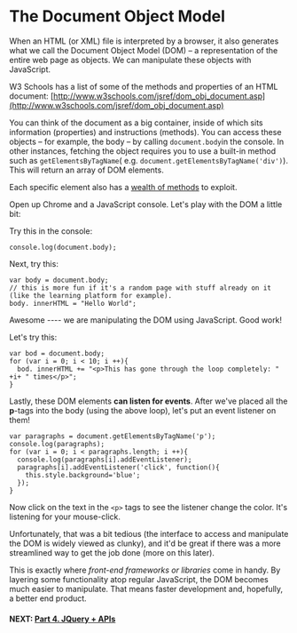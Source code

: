 # The Document Object Model

When an HTML (or XML) file is interpreted by a browser, it also generates what we call the Document Object Model (DOM) – a representation of the entire web page as objects. We can manipulate these objects with JavaScript.

W3 Schools has a list of some of the methods and properties of an HTML document: [http://www.w3schools.com/jsref/dom_obj_document.asp](http://www.w3schools.com/jsref/dom_obj_document.asp)

You can think of the document as a big container, inside of which sits information (properties) and instructions (methods). You can access these objects – for example, the body – by calling `document.body`in the console. In other instances, fetching the object requires you to use a built-in method such as `getElementsByTagName`( e.g. `document.getElementsByTagName('div')`). This will return an array of DOM elements.

Each specific element also has a [wealth of methods](http://www.w3schools.com/jsref/dom_obj_all.asp) to exploit.

Open up Chrome and a JavaScript console. Let's play with the DOM a little bit:

Try this in the console:

```
console.log(document.body);
```

Next, try this:

```
var body = document.body;
// this is more fun if it's a random page with stuff already on it (like the learning platform for example).
body. innerHTML = "Hello World";
```

Awesome ---- we are manipulating the DOM using JavaScript. Good work!

Let's try this:
```
var bod = document.body;
for (var i = 0; i < 10; i ++){
  bod. innerHTML += "<p>This has gone through the loop completely: " +i+ " times</p>";
}
```
Lastly, these DOM elements **can listen for events**. After we've placed all the **p**-tags into the body (using the above loop), let's put an event listener on them! 

```
var paragraphs = document.getElementsByTagName('p');
console.log(paragraphs);
for (var i = 0; i < paragraphs.length; i ++){
  console.log(paragraphs[i].addEventListener);
  paragraphs[i].addEventListener('click', function(){
    this.style.background='blue';
  });
}
```

Now click on the text in the ```<p>``` tags to see the listener change the color. It's listening for your mouse-click.

Unfortunately, that was a bit tedious (the interface to access and manipulate the DOM is widely viewed as clunky), and it'd be great if there was a more streamlined way to get the job done (more on this later).

This is exactly where _front-end frameworks or libraries_ come in handy. By layering some functionality atop regular JavaScript, the DOM becomes much easier to manipulate. That means faster development and, hopefully, a better end product. 



#### NEXT: [Part 4. JQuery + APIs](../Part%204.%20JQuery%20%2B%20APIs)


